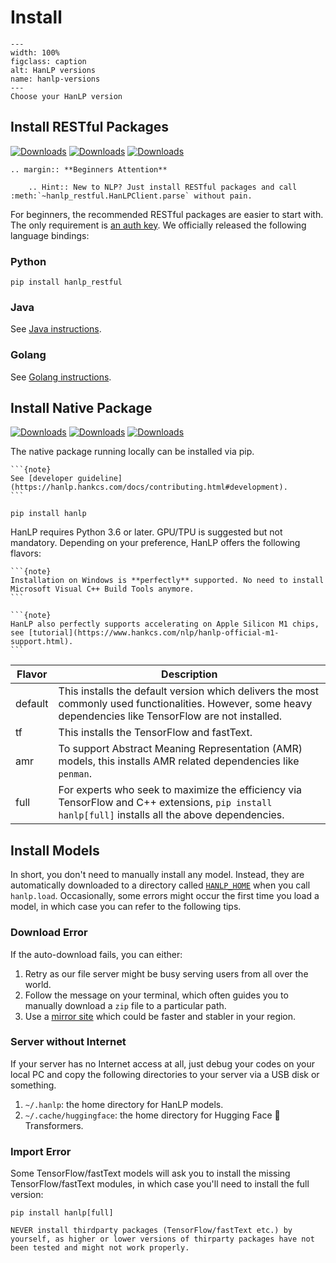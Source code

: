 # Install

```{figure} _static/install-versions.svg
---
width: 100%
figclass: caption
alt: HanLP versions
name: hanlp-versions
---
Choose your HanLP version
```

## Install RESTful Packages

[![Downloads](https://pepy.tech/badge/hanlp-restful)](https://pepy.tech/project/hanlp-restful) [![Downloads](https://pepy.tech/badge/hanlp-restful/month)](https://pepy.tech/project/hanlp-restful) [![Downloads](https://pepy.tech/badge/hanlp-restful/week)](https://pepy.tech/project/hanlp-restful) 

```{eval-rst}
.. margin:: **Beginners Attention**

    .. Hint:: New to NLP? Just install RESTful packages and call :meth:`~hanlp_restful.HanLPClient.parse` without pain.
```

For beginners, the recommended RESTful packages are easier to start with. 
The only requirement is [an auth key](https://bbs.hankcs.com/t/apply-for-free-hanlp-restful-apis/3178). 
We officially released the following language bindings:

### Python

```shell script
pip install hanlp_restful
```

### Java

See [Java instructions](https://hanlp.hankcs.com/docs/api/restful_java.html).

### Golang

See [Golang instructions](https://hanlp.hankcs.com/docs/api/restful_golang.html).

## Install Native Package

[![Downloads](https://pepy.tech/badge/hanlp)](https://pepy.tech/project/hanlp) [![Downloads](https://pepy.tech/badge/hanlp/month)](https://pepy.tech/project/hanlp) [![Downloads](https://pepy.tech/badge/hanlp/week)](https://pepy.tech/project/hanlp)  

The native package running locally can be installed via pip.

````{margin} **Install from Source**
```{note}
See [developer guideline](https://hanlp.hankcs.com/docs/contributing.html#development).
```
````

```
pip install hanlp
```

HanLP requires Python 3.6 or later. GPU/TPU is suggested but not mandatory. Depending on your preference, HanLP offers the following flavors:

````{margin} **Windows Support**
```{note}
Installation on Windows is **perfectly** supported. No need to install Microsoft Visual C++ Build Tools anymore. 
```
````

````{margin} **Apple Silicon**
```{note}
HanLP also perfectly supports accelerating on Apple Silicon M1 chips, see [tutorial](https://www.hankcs.com/nlp/hanlp-official-m1-support.html).
```
````

| Flavor  | Description                                                                                                                                                  |
|---------|--------------------------------------------------------------------------------------------------------------------------------------------------------------|
| default | This installs the default version which delivers the most commonly used functionalities. However, some heavy dependencies like TensorFlow are not installed. |
| tf      | This installs the TensorFlow and fastText.                                                                                                                   |
| amr     | To support Abstract Meaning Representation (AMR) models, this installs AMR related dependencies like `penman`.                                               |
| full    | For experts who seek to maximize the efficiency via TensorFlow and C++ extensions, `pip install hanlp[full]` installs all the above dependencies.            |


## Install Models

In short, you don't need to manually install any model. Instead, they are automatically downloaded to a directory called [`HANLP_HOME`](https://hanlp.hankcs.com/docs/configure.html#customize-hanlp-home) when you call `hanlp.load`.
Occasionally, some errors might occur the first time you load a model, in which case you can refer to the following tips.

### Download Error

If the auto-download fails, you can either:

1. Retry as our file server might be busy serving users from all over the world.
1. Follow the message on your terminal, which often guides you to manually download a `zip` file to a particular path. 
1. Use a [mirror site](https://hanlp.hankcs.com/docs/configure.html#use-mirror-sites) which could be faster and stabler in your region.

### Server without Internet

If your server has no Internet access at all, just debug your codes on your local PC and copy the following directories to your server via a USB disk or something.

1. `~/.hanlp`: the home directory for HanLP models.
1. `~/.cache/huggingface`: the home directory for Hugging Face 🤗 Transformers.


### Import Error

Some TensorFlow/fastText models will ask you to install the missing TensorFlow/fastText modules, in which case you'll need to install the full version:

```shell script
pip install hanlp[full]
```

```{danger}
NEVER install thirdparty packages (TensorFlow/fastText etc.) by yourself, as higher or lower versions of thirparty packages have not been tested and might not work properly.
```